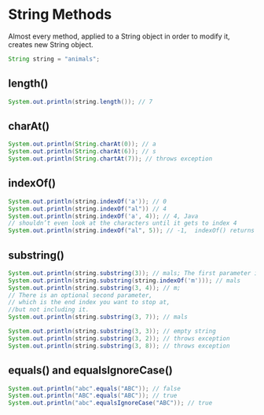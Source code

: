 # String Methods

Almost every method, applied to a String object in order to modify it, creates new String object.

```java
String string = "animals";
```

## length()

```java
System.out.println(string.length()); // 7
```

## charAt()

```java
System.out.println(String.charAt(0)); // a
System.out.println(String.charAt(6)); // s
System.out.println(String.chartAt(7)); // throws exception
```

## indexOf()

```java
System.out.println(string.indexOf('a')); // 0
System.out.println(string.indexOf("al")) // 4
System.out.println(string.indexOf('a', 4)); // 4, Java
// shouldn’t even look at the characters until it gets to index 4
System.out.println(string.indexOf("al", 5)); // -1,  indexOf() returns –1 when no match is found.
```

## substring()

```java
System.out.println(string.substring(3)); // mals; The first parameter is the index to start with for the returned string.
System.out.println(string.substring(string.indexOf('m'))); // mals
System.out.println(string.substring(3, 4)); // m;
// There is an optional second parameter,
// which is the end index you want to stop at,
//but not including it.
System.out.println(string.substring(3, 7)); // mals

System.out.println(string.substring(3, 3)); // empty string
System.out.println(string.substring(3, 2)); // throws exception
System.out.println(string.substring(3, 8)); // throws exception
```

## equals() and equalsIgnoreCase()

```Java
System.out.println("abc".equals("ABC")); // false
System.out.println("ABC".equals("ABC")); // true
System.out.println("abc".equalsIgnoreCase("ABC")); // true
```
